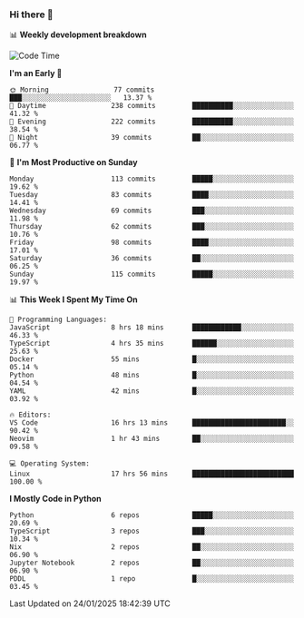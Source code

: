 ### Hi there 👋

📊 **Weekly development breakdown**
<!--START_SECTION:waka-->
![Code Time](http://img.shields.io/badge/Code%20Time-355%20hrs%2041%20mins-blue)

**I'm an Early 🐤** 

```text
🌞 Morning                77 commits          ███░░░░░░░░░░░░░░░░░░░░░░   13.37 % 
🌆 Daytime                238 commits         ██████████░░░░░░░░░░░░░░░   41.32 % 
🌃 Evening                222 commits         ██████████░░░░░░░░░░░░░░░   38.54 % 
🌙 Night                  39 commits          ██░░░░░░░░░░░░░░░░░░░░░░░   06.77 % 
```
📅 **I'm Most Productive on Sunday** 

```text
Monday                   113 commits         █████░░░░░░░░░░░░░░░░░░░░   19.62 % 
Tuesday                  83 commits          ████░░░░░░░░░░░░░░░░░░░░░   14.41 % 
Wednesday                69 commits          ███░░░░░░░░░░░░░░░░░░░░░░   11.98 % 
Thursday                 62 commits          ███░░░░░░░░░░░░░░░░░░░░░░   10.76 % 
Friday                   98 commits          ████░░░░░░░░░░░░░░░░░░░░░   17.01 % 
Saturday                 36 commits          ██░░░░░░░░░░░░░░░░░░░░░░░   06.25 % 
Sunday                   115 commits         █████░░░░░░░░░░░░░░░░░░░░   19.97 % 
```


📊 **This Week I Spent My Time On** 

```text
💬 Programming Languages: 
JavaScript               8 hrs 18 mins       ████████████░░░░░░░░░░░░░   46.33 % 
TypeScript               4 hrs 35 mins       ██████░░░░░░░░░░░░░░░░░░░   25.63 % 
Docker                   55 mins             █░░░░░░░░░░░░░░░░░░░░░░░░   05.14 % 
Python                   48 mins             █░░░░░░░░░░░░░░░░░░░░░░░░   04.54 % 
YAML                     42 mins             █░░░░░░░░░░░░░░░░░░░░░░░░   03.92 % 

🔥 Editors: 
VS Code                  16 hrs 13 mins      ███████████████████████░░   90.42 % 
Neovim                   1 hr 43 mins        ██░░░░░░░░░░░░░░░░░░░░░░░   09.58 % 

💻 Operating System: 
Linux                    17 hrs 56 mins      █████████████████████████   100.00 % 
```

**I Mostly Code in Python** 

```text
Python                   6 repos             █████░░░░░░░░░░░░░░░░░░░░   20.69 % 
TypeScript               3 repos             ███░░░░░░░░░░░░░░░░░░░░░░   10.34 % 
Nix                      2 repos             ██░░░░░░░░░░░░░░░░░░░░░░░   06.90 % 
Jupyter Notebook         2 repos             ██░░░░░░░░░░░░░░░░░░░░░░░   06.90 % 
PDDL                     1 repo              █░░░░░░░░░░░░░░░░░░░░░░░░   03.45 % 
```




 Last Updated on 24/01/2025 18:42:39 UTC
<!--END_SECTION:waka-->
<!--
**R-enanVieira/R-enanVieira** is a ✨ _special_ ✨ repository because its `README.md` (this file) appears on your GitHub profile.

Here are some ideas to get you started:

- 🔭 I’m currently working on ...
- 🌱 I’m currently learning ...
- 👯 I’m looking to collaborate on ...
- 🤔 I’m looking for help with ...
- 💬 Ask me about ...
- 📫 How to reach me: ...
- 😄 Pronouns: ...
- ⚡ Fun fact: ...
-->
